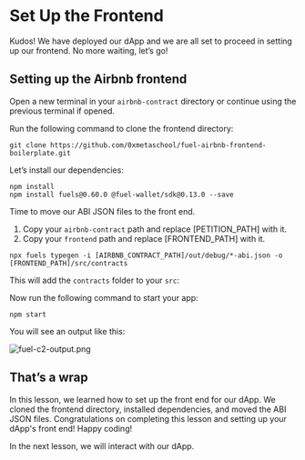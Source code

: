 # Set Up the Frontend

Kudos! We have deployed our dApp and we are all set to proceed in setting up our frontend. No more waiting, let’s go!

## Setting up the Airbnb frontend

Open a new terminal in your `airbnb-contract` directory or continue using the previous terminal if opened. 

Run the following command to clone the frontend directory:

```
git clone https://github.com/0xmetaschool/fuel-airbnb-frontend-boilerplate.git
```

Let’s install our dependencies:

```
npm install
npm install fuels@0.60.0 @fuel-wallet/sdk@0.13.0 --save
```

Time to move our ABI JSON files to the front end.

1. Copy your `airbnb-contract` path and replace [PETITION_PATH] with it.
2. Copy your `frontend` path and replace [FRONTEND_PATH] with it.

```
npx fuels typegen -i [AIRBNB_CONTRACT_PATH]/out/debug/*-abi.json -o [FRONTEND_PATH]/src/contracts
```

This will add the `contracts` folder to your `src`:

Now run the following command to start your app:

```
npm start
```

You will see an output like this:

![fuel-c2-output.png](https://github.com/0xmetaschool/Learning-Projects/blob/main/assests_for_all/assets_for_airbnb_fuel/Set%20Up%20the%20Frontend/fuel-c2-output.png?raw=true)

## That’s a wrap

In this lesson, we learned how to set up the front end for our dApp. We cloned the frontend directory, installed dependencies, and moved the ABI JSON files. Congratulations on completing this lesson and setting up your dApp's front end! Happy coding!

In the next lesson, we will interact with our dApp.